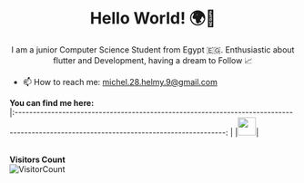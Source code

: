 <h1 align= "center"><b>Hello World! 🌍👋 </b></h1>

<p align="center">
I am a junior Computer Science Student from Egypt 🇪🇬. Enthusiastic about flutter and Development, having a dream to Follow 📈
</p>

- 📫 How to reach me: michel.28.helmy.9@gmail.com
  
 
**You can find me here:**  
|:---------------------------------------------------------------------------------------------------------------------------------------: |
|<a href="www.linkedin.com/in/michel-magdy"><img src="https://github.com/hussainweb/hussainweb/blob/main/icons/linkedin.png" width="32px" height="32px"></a>|
  

<br>**Visitors Count**  
![VisitorCount](https://profile-counter.glitch.me/{Michel-Magdy09}/count.svg)
